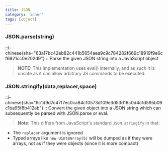 ```yaml
---
title: JSON
category: 'inner'
tags: [object]
---
```


<!--2--> 

### JSON.parse(string)

::i-chinese{sha="63a17bc42eb82c441b5654aea9c9c784282f669c18919f9e6cf6921cc0e202d9"}
::
Parse the given JSON string into a JavaScript object

> **NOTE:** This implementation uses eval() internally, and as such it is unsafe as it can allow arbitrary JS commands to be executed.

### JSON.stringify(data,replacer,space)

::i-chinese{sha="9c1d9d7c47f7ec0ca84c10573d109e3d53d16c0d4c1d595b09c1ba95f8b412ab"}
::
Convert the given object into a JSON string which can subsequently be parsed
with JSON.parse or eval.

> **Note:** This differs from JavaScript's standard `JSON.stringify` in that:

* The `replacer` argument is ignored
* Typed arrays like `new Uint8Array(5)` will be dumped as if they were arrays,
  not as if they were objects (since it is more compact)
